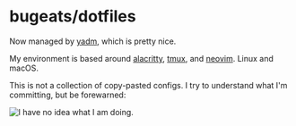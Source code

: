 # bugeats/dotfiles

Now managed by [yadm](https://github.com/TheLocehiliosan/yadm), which is pretty nice.

My environment is based around [alacritty](https://github.com/jwilm/alacritty), [tmux](https://github.com/tmux/tmux), and [neovim](https://neovim.io/). Linux and macOS.

This is not a collection of copy-pasted configs. I try to understand what I'm committing, but be forewarned:

![I have no idea what I am doing.](http://i3.kym-cdn.com/photos/images/original/000/234/739/fa5.jpg)
